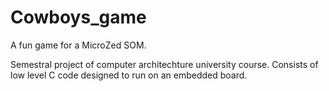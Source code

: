 # Cowboys_game
A fun game for a MicroZed SOM.

Semestral project of computer architechture university course. 
Consists of low level C code designed to run on an embedded board.
